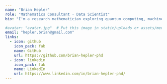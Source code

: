```yaml
---
name: "Brian Hepler"
role: "Mathematics Consultant · Data Scientist"
bio: "I'm a research mathematician exploring quantum computing, machine learning, and geometric methods. I create tools and teaching materials to bridge pure math with applied computation."

#avatar: "avatar.jpg"  # Put this image in static/uploads or assets/media
email: "hepler.brian@gmail.com"
links:
  - icon: github
    icon_pack: fab
    name: GitHub
    url: https://github.com/brian-hepler-phd
  - icon: linkedin
    icon_pack: fab
    name: LinkedIn
    url: https://www.linkedin.com/in/brian-hepler-phd/
---
```

